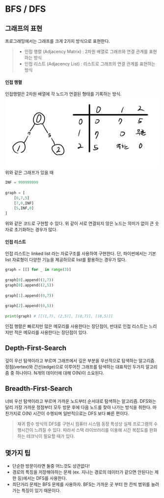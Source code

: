 # BFS / DFS

## 그래프의 표현 
프로그래밍에서는 그래프를 크게 2가지 방식으로 표현한다. 
> * 인접 행렬 (Adjacency Matrix) : 2차원 배열로 그래프와 연결 관계를 표현하는 방식
> * 인접 리스트 (Adjacency List) : 리스트로 그래프의 연결 관계를 표현하는 방식 


#### 인접 행렬
인접행렬은 2차원 배열에 각 노드가 연결된 형태를 기록하는 방식. 
![](../image/그래프%20예시.jpeg)
위와 같은 그래프가 있을 때 
```py 
INF = 999999999

graph = [
    [0,7,5]
    [7,0,INF]
    [5,INF,0]
]
```
위와 같은 코드로 구현할 수 있다. 위 같이 서로 연결되지 않은 노드는 의미가 없이 큰 숫자로 초기화하는 경우가 많다. 

#### 인접 리스트
인접 리스트는 linked list 라는 자료구조를 사용하여 구현한다. 단, 파이썬에서는 기본 list 자료형이 다양한 기능을 제공하므로 list를 활용하는 경우가 많다. 

```py
graph = [[] for _ in range(3)]

graph[0].append((1,7))
graph[0].append((2,5))

graph[1].append((0,7))

graph[2].append((0,5))

print(graph) # [[(1,7), (2,5)], [(0,7)], [(0,5)]]
```

인접 행렬은 빠르지만 많은 메모리를 사용한다는 장단점이, 반대로 인접 리스트는 느리지만 적은 메모리를 사용한다는 장단점이 있다. 

## Depth-First-Search
깊이 우선 탐색이라고 부르며 그래프에서 깊은 부분을 우선적으로 탐색하는 알고리즘. 
정점(vertex)와 간선(edge)으로 이루어진 그래프를 탐색하는 대표적인 두가지 알고리즘 중 하나이다. 
N개의 데이터에 대해 O(N)이 소요된다.

## Breadth-First-Search 
너비 우선 탐색이라고 부르며 가까운 노드부터 순서대로 탐색하는 알고리즘. DFS와는 달리 가장 가까운 정점부터 모두 방문 후에 다음 노드를 찾아 나가는 방식을 취한다. 마찬가지로 O(N) 시간이 수행되며 일반적으로는 DFS 보다 빠른 편이다. 
> 재귀 함수 방식의 DFS를 구현시 컴퓨터 시스템 동장 특성상 실제 프로그램의 수행시간이 느려질 수 있다. 따라서 스택 라이브러리를 이용해 시간 복잡도를 완화하는 테크닉이 필요할 때가 있다.

## 몇가지 팁
* 단순한 방문이라면 둘중 어느것도 상관없다! 
* 경로의 특징을 저장해야하는 문제 (ex. 지나는 경로의 데이터가 같으면 안된다는 제한 등)에서는 DFS를 사용한다. 
* 최단거리 문제는 BFS 문제를 사용하자. BFS는 가까운 곳 부터 한 칸씩 범위를 늘려가는 특징이 있기 때문이다. 
